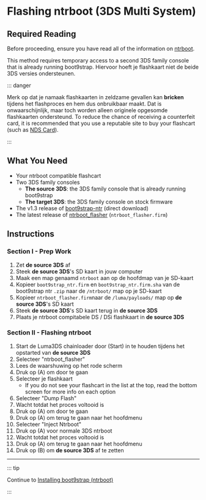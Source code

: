 # Flashing ntrboot (3DS Multi System)

## Required Reading

Before proceeding, ensure you have read all of the information on [ntrboot](ntrboot).

This method requires temporary access to a second 3DS family console that is already running boot9strap. Hiervoor hoeft je flashkaart niet de beide 3DS versies ondersteunen.

::: danger

Merk op dat je namaak flashkaarten in zeldzame gevallen kan **bricken** tijdens het flashproces en hem dus onbruikbaar maakt. Dat is onwaarschijnlijk, maar toch worden alleen originele opgesomde flashkaarten ondersteund. To reduce the chance of receiving a counterfeit card, it is recommended that you use a reputable site to buy your flashcart (such as [NDS Card](https://www.nds-card.com/)).

:::

## What You Need

- Your ntrboot compatible flashcart
- Two 3DS family consoles
    - **The source 3DS**: the 3DS family console that is already running boot9strap
    - **The target 3DS**: the 3DS family console on stock firmware
- The v1.3 release of [boot9strap-ntr](https://github.com/SciresM/boot9strap/releases/download/1.3/boot9strap-1.3-ntr.zip) (direct download)
- The latest release of [ntrboot_flasher](https://github.com/ntrteam/ntrboot_flasher/releases/latest) (`ntrboot_flasher.firm`)

## Instructions

### Section I - Prep Work

1. Zet **de source 3DS** af
2. Steek **de source 3DS**'s SD kaart in jouw computer
3. Maak een map genaamd `ntrboot` aan op de hoofdmap van je SD-kaart
4. Kopieer `boot9strap_ntr.firm` en `boot9strap_ntr.firm.sha` van de boot9strap ntr `.zip` naar de `/ntrboot/` map op je SD-kaart
5. Kopieer `ntrboot_flasher.firm`naar de `/luma/payloads/` map op **de source 3DS**'s SD kaart
6. Steek **de source 3DS**'s SD kaart terug in **de source 3DS**
7. Plaats je ntrboot compitabele DS / DSi flashkaart in **de source 3DS**

### Section II - Flashing ntrboot

1. Start de Luma3DS chainloader door (Start) in te houden tijdens het opstarted van **de source 3DS**
2. Selecteer "ntrboot_flasher"
3. Lees de waarshuwing op het rode scherm
4. Druk op (A) om door te gaan
5. Selecteer je flashkaart
    - If you do not see your flashcart in the list at the top, read the bottom screen for more info on each option
6. Selecteer "Dump Flash"
7. Wacht totdat het proces voltooid is
8. Druk op (A) om door te gaan
9. Druk op (A) om terug te gaan naar het hoofdmenu
10. Selecteer "Inject Ntrboot"
11. Druk op (A) voor normale 3DS ntrboot
12. Wacht totdat het proces voltooid is
13. Druk op (A) om terug te gaan naar het hoofdmenu
14. Druk op (B) om **de source 3DS** af te zetten

___

::: tip

Continue to [Installing boot9strap (ntrboot)](installing-boot9strap-\(ntrboot\))

:::
